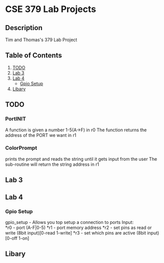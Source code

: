 # CSE 379 Lab Projects

## Description
Tim and Thomas's 379 Lab Project

## Table of Contents

1. [TODO](#todo)
2. [Lab 3](#lab-3)
3. [Lab 4](#lab-4)
    - [Gpio Setup](#gpio-setup)
4. [Libary](#libary)

## TODO
### PortINIT
A function is given a number 1-5(A->F) in r0
The function returns the address of the PORT we want in r1

### ColorPrompt
prints the prompt and reads the string until it gets input from the user
The sub-routine will return the string address in r1


## Lab 3

## Lab 4

### Gpio Setup
gpio_setup - Allows you top setup a connection to ports
Input:  
*r0 - port (A-F|0-5)
*r1 - port memory address
*r2 - set pins as read or write (8bit input)[0-read 1-write]
*r3 - set which pins are active (8bit input)[0-off  1-on]



## Libary



